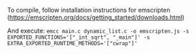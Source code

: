 To compile, follow installation instructions for emscripten (https://emscripten.org/docs/getting_started/downloads.html)

And execute: 
`emcc main.c dynamic_list.c -o emscripten.js -s EXPORTED_FUNCTIONS='["_int_sqrt", "_main"]' -s EXTRA_EXPORTED_RUNTIME_METHODS='["cwrap"]'`